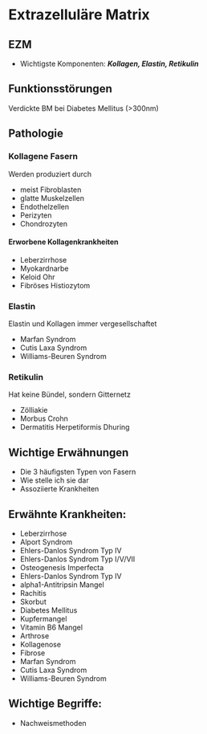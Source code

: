 # Extrazelluläre Matrix

## EZM

- Wichtigste Komponenten: ***Kollagen, Elastin, Retikulin***



## Funktionsstörungen

Verdickte BM bei Diabetes Mellitus (>300nm)



## Pathologie

### Kollagene Fasern

Werden produziert durch

- meist Fibroblasten
- glatte Muskelzellen
- Endothelzellen
- Perizyten
- Chondrozyten

#### Erworbene Kollagenkrankheiten

- Leberzirrhose
- Myokardnarbe
- Keloid Ohr
- Fibröses Histiozytom



### Elastin

Elastin und Kollagen immer vergesellschaftet

- Marfan Syndrom
- Cutis Laxa Syndrom
- Williams-Beuren Syndrom



### Retikulin

Hat keine Bündel, sondern Gitternetz

- Zölliakie
- Morbus Crohn
- Dermatitis Herpetiformis Dhuring



## Wichtige Erwähnungen

- Die 3 häufigsten Typen von Fasern
- Wie stelle ich sie dar
- Assoziierte Krankheiten

## Erwähnte Krankheiten:

- Leberzirrhose
- Alport Syndrom
- Ehlers-Danlos Syndrom Typ IV
- Ehlers-Danlos Syndrom Typ I/V/VII
- Osteogenesis Imperfecta
- Ehlers-Danlos Syndrom Typ IV
- alpha1-Antitripsin Mangel
- Rachitis
- Skorbut
- Diabetes Mellitus
- Kupfermangel
- Vitamin B6 Mangel
- Arthrose
- Kollagenose
- Fibrose
- Marfan Syndrom
- Cutis Laxa Syndrom
- Williams-Beuren Syndrom

## Wichtige Begriffe:

- Nachweismethoden